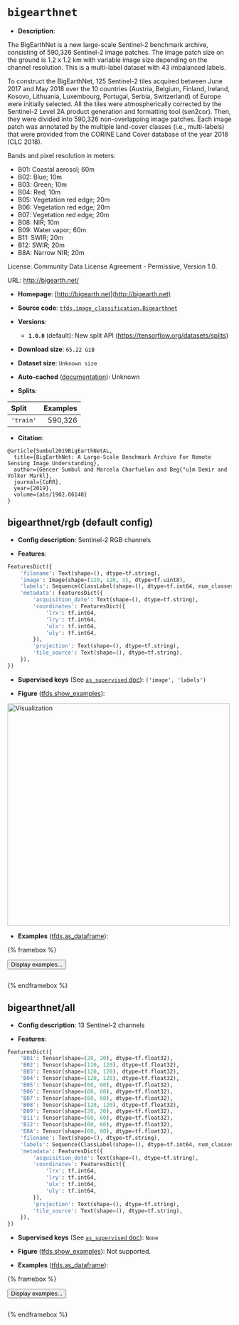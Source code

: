 <div itemscope itemtype="http://schema.org/Dataset">
  <div itemscope itemprop="includedInDataCatalog" itemtype="http://schema.org/DataCatalog">
    <meta itemprop="name" content="TensorFlow Datasets" />
  </div>
  <meta itemprop="name" content="bigearthnet" />
  <meta itemprop="description" content="The BigEarthNet is a new large-scale Sentinel-2 benchmark archive, consisting of&#10;590,326 Sentinel-2 image patches. The image patch size on the ground is&#10;1.2 x 1.2 km with variable image size depending on the channel resolution.&#10;This is a multi-label dataset with 43 imbalanced labels.&#10;&#10;To construct the BigEarthNet, 125 Sentinel-2&#10;tiles acquired between June 2017 and May 2018 over the 10 countries (Austria,&#10;Belgium, Finland, Ireland, Kosovo, Lithuania, Luxembourg, Portugal, Serbia,&#10;Switzerland) of Europe were initially selected. All the tiles were&#10;atmospherically corrected by the Sentinel-2 Level 2A product generation and&#10;formatting tool (sen2cor). Then, they were divided into 590,326 non-overlapping&#10;image patches. Each image patch was annotated by the multiple land-cover classes&#10;(i.e., multi-labels) that were provided from the CORINE Land Cover database of&#10;the year 2018 (CLC 2018).&#10;&#10;Bands and pixel resolution in meters:&#10;&#10;* B01: Coastal aerosol; 60m&#10;* B02: Blue; 10m&#10;* B03: Green; 10m&#10;* B04: Red; 10m&#10;* B05: Vegetation red edge; 20m&#10;* B06: Vegetation red edge; 20m&#10;* B07: Vegetation red edge; 20m&#10;* B08: NIR; 10m&#10;* B09: Water vapor; 60m&#10;* B11: SWIR; 20m&#10;* B12: SWIR; 20m&#10;* B8A: Narrow NIR; 20m&#10;&#10;License: Community Data License Agreement - Permissive, Version 1.0.&#10;&#10;URL: http://bigearth.net/&#10;&#10;To use this dataset:&#10;&#10;```python&#10;import tensorflow_datasets as tfds&#10;&#10;ds = tfds.load(&#x27;bigearthnet&#x27;, split=&#x27;train&#x27;)&#10;for ex in ds.take(4):&#10;  print(ex)&#10;```&#10;&#10;See [the guide](https://www.tensorflow.org/datasets/overview) for more&#10;informations on [tensorflow_datasets](https://www.tensorflow.org/datasets).&#10;&#10;&lt;img src=&quot;https://storage.googleapis.com/tfds-data/visualization/fig/bigearthnet-rgb-1.0.0.png&quot; alt=&quot;Visualization&quot; width=&quot;500px&quot;&gt;&#10;&#10;" />
  <meta itemprop="url" content="https://www.tensorflow.org/datasets/catalog/bigearthnet" />
  <meta itemprop="sameAs" content="http://bigearth.net" />
  <meta itemprop="citation" content="@article{Sumbul2019BigEarthNetAL,&#10;  title={BigEarthNet: A Large-Scale Benchmark Archive For Remote Sensing Image Understanding},&#10;  author={Gencer Sumbul and Marcela Charfuelan and Beg{&quot;u}m Demir and Volker Markl},&#10;  journal={CoRR},&#10;  year={2019},&#10;  volume={abs/1902.06148}&#10;}" />
</div>

# `bigearthnet`

*   **Description**:

The BigEarthNet is a new large-scale Sentinel-2 benchmark archive, consisting of
590,326 Sentinel-2 image patches. The image patch size on the ground is 1.2 x
1.2 km with variable image size depending on the channel resolution. This is a
multi-label dataset with 43 imbalanced labels.

To construct the BigEarthNet, 125 Sentinel-2 tiles acquired between June 2017
and May 2018 over the 10 countries (Austria, Belgium, Finland, Ireland, Kosovo,
Lithuania, Luxembourg, Portugal, Serbia, Switzerland) of Europe were initially
selected. All the tiles were atmospherically corrected by the Sentinel-2 Level
2A product generation and formatting tool (sen2cor). Then, they were divided
into 590,326 non-overlapping image patches. Each image patch was annotated by
the multiple land-cover classes (i.e., multi-labels) that were provided from the
CORINE Land Cover database of the year 2018 (CLC 2018).

Bands and pixel resolution in meters:

*   B01: Coastal aerosol; 60m
*   B02: Blue; 10m
*   B03: Green; 10m
*   B04: Red; 10m
*   B05: Vegetation red edge; 20m
*   B06: Vegetation red edge; 20m
*   B07: Vegetation red edge; 20m
*   B08: NIR; 10m
*   B09: Water vapor; 60m
*   B11: SWIR; 20m
*   B12: SWIR; 20m
*   B8A: Narrow NIR; 20m

License: Community Data License Agreement - Permissive, Version 1.0.

URL: http://bigearth.net/

*   **Homepage**: [http://bigearth.net](http://bigearth.net)

*   **Source code**:
    [`tfds.image_classification.Bigearthnet`](https://github.com/tensorflow/datasets/tree/master/tensorflow_datasets/image_classification/bigearthnet.py)

*   **Versions**:

    *   **`1.0.0`** (default): New split API
        (https://tensorflow.org/datasets/splits)

*   **Download size**: `65.22 GiB`

*   **Dataset size**: `Unknown size`

*   **Auto-cached**
    ([documentation](https://www.tensorflow.org/datasets/performances#auto-caching)):
    Unknown

*   **Splits**:

Split     | Examples
:-------- | -------:
`'train'` | 590,326


*   **Citation**:

```
@article{Sumbul2019BigEarthNetAL,
  title={BigEarthNet: A Large-Scale Benchmark Archive For Remote Sensing Image Understanding},
  author={Gencer Sumbul and Marcela Charfuelan and Beg{"u}m Demir and Volker Markl},
  journal={CoRR},
  year={2019},
  volume={abs/1902.06148}
}
```

## bigearthnet/rgb (default config)

*   **Config description**: Sentinel-2 RGB channels

*   **Features**:

```python
FeaturesDict({
    'filename': Text(shape=(), dtype=tf.string),
    'image': Image(shape=(120, 120, 3), dtype=tf.uint8),
    'labels': Sequence(ClassLabel(shape=(), dtype=tf.int64, num_classes=43)),
    'metadata': FeaturesDict({
        'acquisition_date': Text(shape=(), dtype=tf.string),
        'coordinates': FeaturesDict({
            'lrx': tf.int64,
            'lry': tf.int64,
            'ulx': tf.int64,
            'uly': tf.int64,
        }),
        'projection': Text(shape=(), dtype=tf.string),
        'tile_source': Text(shape=(), dtype=tf.string),
    }),
})
```

*   **Supervised keys** (See
    [`as_supervised` doc](https://www.tensorflow.org/datasets/api_docs/python/tfds/load#args)):
    `('image', 'labels')`

*   **Figure**
    ([tfds.show_examples](https://www.tensorflow.org/datasets/api_docs/python/tfds/visualization/show_examples)):

<img src="https://storage.googleapis.com/tfds-data/visualization/fig/bigearthnet-rgb-1.0.0.png" alt="Visualization" width="500px">

*   **Examples**
    ([tfds.as_dataframe](https://www.tensorflow.org/datasets/api_docs/python/tfds/as_dataframe)):

<!-- mdformat off(HTML should not be auto-formatted) -->

{% framebox %}

<button id="displaydataframe">Display examples...</button>
<div id="dataframecontent" style="overflow-x:scroll"></div>
<script src="https://www.gstatic.com/external_hosted/jquery2.min.js"></script>
<script>
var url = "https://storage.googleapis.com/tfds-data/visualization/dataframe/bigearthnet-rgb-1.0.0.html";
$(document).ready(() => {
  $("#displaydataframe").click((event) => {
    // Disable the button after clicking (dataframe loaded only once).
    $("#displaydataframe").prop("disabled", true);

    // Pre-fetch and display the content
    $.get(url, (data) => {
      $("#dataframecontent").html(data);
    }).fail(() => {
      $("#dataframecontent").html(
        'Error loading examples. If the error persist, please open '
        + 'a new issue.'
      );
    });
  });
});
</script>

{% endframebox %}

<!-- mdformat on -->

## bigearthnet/all

*   **Config description**: 13 Sentinel-2 channels

*   **Features**:

```python
FeaturesDict({
    'B01': Tensor(shape=(20, 20), dtype=tf.float32),
    'B02': Tensor(shape=(120, 120), dtype=tf.float32),
    'B03': Tensor(shape=(120, 120), dtype=tf.float32),
    'B04': Tensor(shape=(120, 120), dtype=tf.float32),
    'B05': Tensor(shape=(60, 60), dtype=tf.float32),
    'B06': Tensor(shape=(60, 60), dtype=tf.float32),
    'B07': Tensor(shape=(60, 60), dtype=tf.float32),
    'B08': Tensor(shape=(120, 120), dtype=tf.float32),
    'B09': Tensor(shape=(20, 20), dtype=tf.float32),
    'B11': Tensor(shape=(60, 60), dtype=tf.float32),
    'B12': Tensor(shape=(60, 60), dtype=tf.float32),
    'B8A': Tensor(shape=(60, 60), dtype=tf.float32),
    'filename': Text(shape=(), dtype=tf.string),
    'labels': Sequence(ClassLabel(shape=(), dtype=tf.int64, num_classes=43)),
    'metadata': FeaturesDict({
        'acquisition_date': Text(shape=(), dtype=tf.string),
        'coordinates': FeaturesDict({
            'lrx': tf.int64,
            'lry': tf.int64,
            'ulx': tf.int64,
            'uly': tf.int64,
        }),
        'projection': Text(shape=(), dtype=tf.string),
        'tile_source': Text(shape=(), dtype=tf.string),
    }),
})
```

*   **Supervised keys** (See
    [`as_supervised` doc](https://www.tensorflow.org/datasets/api_docs/python/tfds/load#args)):
    `None`

*   **Figure**
    ([tfds.show_examples](https://www.tensorflow.org/datasets/api_docs/python/tfds/visualization/show_examples)):
    Not supported.

*   **Examples**
    ([tfds.as_dataframe](https://www.tensorflow.org/datasets/api_docs/python/tfds/as_dataframe)):

<!-- mdformat off(HTML should not be auto-formatted) -->

{% framebox %}

<button id="displaydataframe">Display examples...</button>
<div id="dataframecontent" style="overflow-x:scroll"></div>
<script src="https://www.gstatic.com/external_hosted/jquery2.min.js"></script>
<script>
var url = "https://storage.googleapis.com/tfds-data/visualization/dataframe/bigearthnet-all-1.0.0.html";
$(document).ready(() => {
  $("#displaydataframe").click((event) => {
    // Disable the button after clicking (dataframe loaded only once).
    $("#displaydataframe").prop("disabled", true);

    // Pre-fetch and display the content
    $.get(url, (data) => {
      $("#dataframecontent").html(data);
    }).fail(() => {
      $("#dataframecontent").html(
        'Error loading examples. If the error persist, please open '
        + 'a new issue.'
      );
    });
  });
});
</script>

{% endframebox %}

<!-- mdformat on -->